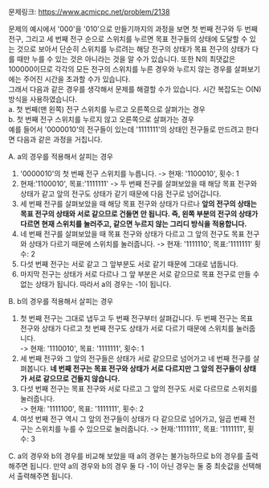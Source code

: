 문제링크: https://www.acmicpc.net/problem/2138

문제의 예시에서 '000'을 '010'으로 만들기까지의 과정을 보면 첫 번째 전구와 두 번째 전구, 그리고 세 번째 전구 순으로 스위치를 누르면 목표 전구들의 상태에 도달할 수 있는 것으로 보아서 단순히 스위치를 누르려는 해당 전구의 상태가 목표 전구의 상태가 다를 때만 누를 수 있는 것은 아니라는 것을 알 수가 있습니다. 또한 N의 최댓값은 100000이므로 각각의 모든 전구의 스위치를 누른 경우와 누르지 않는 경우를 살펴보기에는 주어진 시간을 초과할 수가 있습니다.  
그래서 다음과 같은 경우를 생각해서 문제를 해결할 수가 있습니다. 시간 복잡도는 O(N)방식을 사용하였습니다.  
a. 첫 번째(맨 왼쪽) 전구 스위치를 누르고 오른쪽으로 살펴가는 경우  
b. 첫 번째 전구 스위치를 누르지 않고 오른쪽으로 살펴가는 경우  
예를 들어서 '0000010'의 전구들이 있는데 '1111111'의 상태인 전구들로 만드려고 한다면 다음과 같은 과정을 거칩니다.

A. a의 경우를 적용해서 살피는 경우

1. '0000010'의 첫 번째 전구 스위치를 누릅니다. -> 현재: '1100010', 횟수: 1
2. 현재:'1100010', 목표:'1111111' -> 두 번째 전구를 살펴보았을 때 해당 목표 전구와 상태가 같고 앞의 전구도 상태가 같기 때문에 다음 전구로 넘어갑니다.
3. 세 번째 전구를 살펴보았을 때 해당 목표 전구와 상태가 다르나 **앞의 전구의 상태는 목표 전구의 상태와 서로 같으므로 건들면 안 됩니다. 즉, 왼쪽 부분의 전구의 상태가 다르면 현재 스위치를 눌러주고, 같으면 누르지 않는 그리디 방식을 적용합니다.**
4. 네 번째 전구를 살펴보았을 때 목표 전구와 상태가 다르고 그 앞의 전구도 목표 전구와 상태가 다르기 때문에 스위치를 눌러줍니다. -> 현재: '1111110', 목표:'1111111' 횟수: 2
5. 다섯 번째 전구는 서로 같고 그 앞부분도 서로 같기 때문에 그대로 냅둡니다.
6. 마지막 전구는 상태가 서로 다르나 그 앞 부분은 서로 같으므로 목표 전구로 만들 수 없는 상태가 됩니다. 따라서 a의 경우는 -1이 됩니다.

B. b의 경우를 적용해서 살피는 경우

1. 첫 번째 전구는 그대로 냅두고 두 번째 전구부터 살펴갑니다. 두 번째 전구는 목표 전구와 상태가 다르고 첫 번째 전구도 상태가 서로 다르기 때문에 스위치를 눌러줍니다.  
   -> 현재: '1110010', 목표: '1111111', 횟수: 1
2. 세 번째 전구와 그 앞의 전구들은 상태가 서로 같으므로 넘어가고 네 번째 전구를 살펴봅니다. **네 번째 전구는 목표 전구와 상태가 서로 다르지만 그 앞의 전구들이 상태가 서로 같으므로 건들지 않습니다.**
3. 다섯 번째 전구는 목표 전구와 서로 다르고 그 앞의 전구도 서로 다르므로 스위치를 눌러줍니다.  
   -> 현재: '1111100', 목표: '1111111', 횟수: 2
4. 여섯 번째 전구 역시 그 앞의 전구들이 상태가 다 같으므로 넘어가고, 일곱 번째
   전구는 스위치를 누를 수 있으므로 눌러줍니다. -> 현재:'1111111', 목표: '1111111', 횟수: 3

C. a의 경우와 b의 경우를 비교해 보았을 때 a의 경우는 불가능하므로 b의 경우를 출력해주면 됩니다. 만약 a의 경우와 b의 경우 둘 다 -1이 아닌 경우는 둘 중 최솟값을 선택해서 출력해주면 됩니다.
